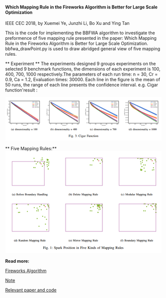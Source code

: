 #### Which Mapping Rule in the Fireworks Algorithm is Better for Large Scale Optimization

IEEE CEC 2018, by Xuemei Ye, Junzhi Li, Bo Xu and Ying Tan

This is the code for implementing the BBFWA algorithm to investigate the preformence of five mapping rule presented in the paper: Which Mapping Rule in the Fireworks Algorithm is Better for Large Scale Optimization. bbfwa_drawPoint.py is used to draw abridged general view of five mapping rules.

** Experiment **
The experiments designed 9 groups experiments on the selected 9 benchmark functions, the dimensions of each experiment is 100, 400, 700, 1000 respectively.The parameters of each run time: n = 30, Cr = 0.9, Ca = 1.2, Evaluation times: 30000.  Each line in the figure is the mean of 50 runs, the range of each line presents the confidence interval. e.g. Cigar function'result :

![Cigar Function](https://github.com/xuemei-ye/mapping-rule/blob/master/Cigar.PNG)

** Five Mapping Rules:**
![Mapping Rule](https://github.com/xuemei-ye/mapping-rule/blob/master/Mapping%20Rule.PNG)

**Read more:**

[Fireworks Algorithm](http://www.cil.pku.edu.cn/research/fa/)

[Note](https://zhuanlan.zhihu.com/p/34699945)

[Relevant paper and code](http://www.cil.pku.edu.cn/research/fwa/resources/index.html)
